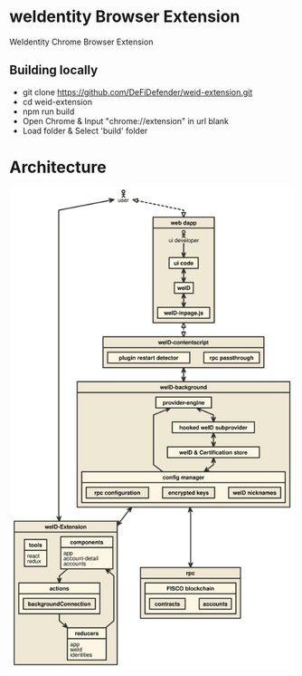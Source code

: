 # weIdentity Browser Extension

WeIdentity Chrome Browser Extension

## Building locally



- git clone https://github.com/DeFiDefender/weid-extension.git
- cd weid-extension
- npm run build
- Open Chrome & Input "chrome://extension" in url blank
- Load folder & Select 'build' folder 


# Architecture

![](nomnoml.svg)